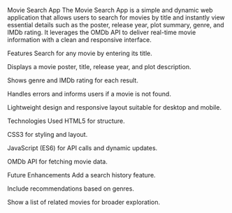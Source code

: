 Movie Search App
The Movie Search App is a simple and dynamic web application that allows users to search for movies by title and instantly view essential details such as the poster, release year, plot summary, genre, and IMDb rating. It leverages the OMDb API to deliver real-time movie information with a clean and responsive interface.

Features
Search for any movie by entering its title.

Displays a movie poster, title, release year, and plot description.

Shows genre and IMDb rating for each result.

Handles errors and informs users if a movie is not found.

Lightweight design and responsive layout suitable for desktop and mobile.

Technologies Used
HTML5 for structure.

CSS3 for styling and layout.

JavaScript (ES6) for API calls and dynamic updates.

OMDb API for fetching movie data.

Future Enhancements
Add a search history feature.

Include recommendations based on genres.

Show a list of related movies for broader exploration.

